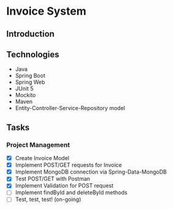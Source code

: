 # Invoice System

## Introduction

## Technologies
- Java
- Spring Boot
- Spring Web
- JUnit 5
- Mockito
- Maven
- Entity-Controller-Service-Repository model


## Tasks
### Project Management
- [x] Create Invoice Model
- [x] Implement POST/GET requests for Invoice
- [x] Implement MongoDB connection via Spring-Data-MongoDB
- [x] Test POST/GET with Postman
- [x] Implement Validation for POST request
- [ ] Implement findById and deleteById methods
- [ ] Test, test, test! (on-going)
